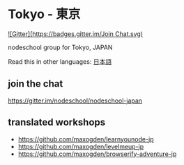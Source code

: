 Tokyo - 東京
============
[![Gitter](https://badges.gitter.im/Join Chat.svg)](https://gitter.im/nodeschool/nodeschool-japan?utm_source=badge&utm_medium=badge&utm_campaign=pr-badge&utm_content=badge)

nodeschool group for Tokyo, JAPAN

Read this in other languages: [日本語](README.ja.md)

## join the chat

https://gitter.im/nodeschool/nodeschool-japan

## translated workshops

- https://github.com/maxogden/learnyounode-jp
- https://github.com/maxogden/levelmeup-jp
- https://github.com/maxogden/browserify-adventure-jp
